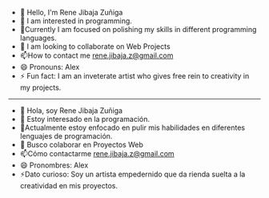 - 👋 Hello, I'm Rene Jibaja Zuñiga
- 👀 I am interested in programming.
- 🌱Currently I am focused on polishing my skills in different programming languages.
- 💞️ I am looking to collaborate on Web Projects
- 📫How to contact me rene.jibaja.z@gmail.com
- 😄 Pronouns: Alex
- ⚡ Fun fact: I am an inveterate artist who gives free rein to creativity in my projects.

- ----------------------------------------------------------------------------------------------------

- 👋 Hola, soy Rene Jibaja Zuñiga
- 👀 Estoy interesado en la programación.
- 🌱Actualmente estoy enfocado en pulir mis habilidades en diferentes lenguajes de programación.
- 💞️ Busco colaborar en Proyectos Web
- 📫Cómo contactarme rene.jibaja.z@gmail.com
- 😄 Pronombres: Alex
- ⚡Dato curioso: Soy un artista empedernido que da rienda suelta a la creatividad en mis proyectos.
<!---
Alexjz7/Alexjz7 is a ✨ special ✨ repository because its `README.md` (this file) appears on your GitHub profile.
You can click the Preview link to take a look at your changes.
--->
